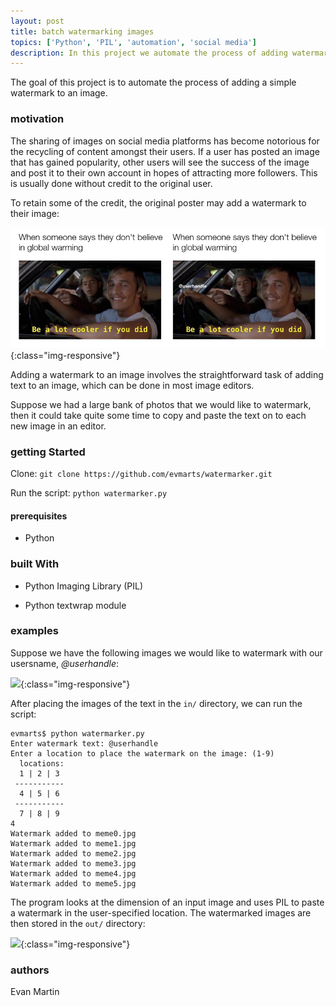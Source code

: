 ```yaml
---
layout: post
title: batch watermarking images
topics: ['Python', 'PIL', 'automation', 'social media']
description: In this project we automate the process of adding watermarks onto images.
---
```


The goal of this project is to automate the process of adding a simple watermark to an image.

### motivation

The sharing of images on social media platforms has become notorious for the recycling of content amongst their users. If a user has posted an image that has gained popularity, other users will see the success of the image and post it to their own account in hopes of attracting more followers. This is usually done without credit to the original user. 

To retain some of the credit, the original poster may add a watermark to their image: 

![](img/figs/watermarker/example.png){:class="img-responsive"}

Adding a watermark to an image involves the straightforward task of adding text to an image, which can be done in most image editors. 

Suppose we had a large bank of photos that we would like to watermark, then it could take quite some time to copy and paste the text on to each new image in an editor. 

### getting Started

Clone:
```git clone https://github.com/evmarts/watermarker.git```

Run the script:
```python watermarker.py```

#### prerequisites

- Python

### built With

* Python Imaging Library (PIL)

* Python textwrap module

### examples

Suppose we have the following images we would like to watermark with our usersname, *@userhandle*:

![](img/figs/watermarker/batch.png){:class="img-responsive"}

After placing the images of the text in the ```in/``` directory, we can run the script:

~~~
evmarts$ python watermarker.py
Enter watermark text: @userhandle
Enter a location to place the watermark on the image: (1-9)
  locations: 
  1 | 2 | 3 
 ----------- 
  4 | 5 | 6 
 ----------- 
  7 | 8 | 9 
4
Watermark added to meme0.jpg
Watermark added to meme1.jpg
Watermark added to meme2.jpg
Watermark added to meme3.jpg
Watermark added to meme4.jpg
Watermark added to meme5.jpg

~~~

The program looks at the dimension of an input image and uses PIL to paste a watermark in the user-specified location. The watermarked images are then stored in the ```out/``` directory:

![](img/figs/watermarker/batch_marked.png){:class="img-responsive"}


### authors

Evan Martin

